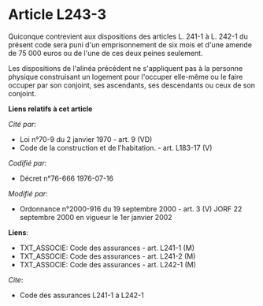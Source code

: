 # Article L243-3

Quiconque contrevient aux dispositions des articles L. 241-1 à L. 242-1 du présent code sera puni d'un emprisonnement de six
mois et d'une amende de 75 000 euros ou de l'une de ces deux peines seulement.

Les dispositions de l'alinéa précédent ne s'appliquent pas à la personne physique construisant un logement pour l'occuper
elle-même ou le faire occuper par son conjoint, ses ascendants, ses descendants ou ceux de son conjoint.

**Liens relatifs à cet article**

_Cité par_:

  - Loi n°70-9 du 2 janvier 1970 - art. 9 (VD)
  - Code de la construction et de l'habitation. - art. L183-17 (V)

_Codifié par_:

  - Décret n°76-666 1976-07-16

_Modifié par_:

  - Ordonnance n°2000-916 du 19 septembre 2000 - art. 3 (V) JORF 22 septembre 2000 en vigueur le 1er janvier 2002

**Liens**:

  - TXT_ASSOCIE: Code des assurances - art. L241-1 (M)
  - TXT_ASSOCIE: Code des assurances - art. L241-2 (M)
  - TXT_ASSOCIE: Code des assurances - art. L242-1 (M)

_Cite_:

  - Code des assurances L241-1 à L242-1
